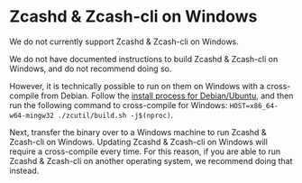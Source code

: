 # Zcashd & Zcash-cli on Windows

We do not currently support Zcashd & Zcash-cli on Windows.

We do not have documented instructions to build Zcashd & Zcash-cli on Windows, and do not recommend doing so. 

However, it is technically possible to run on them on Windows with a cross-compile from Debian. Follow the [install process for Debian/Ubuntu](./Debian-Ubuntu-build.md), and then run the following command to cross-compile for Windows: ```HOST=x86_64-w64-mingw32 ./zcutil/build.sh -j$(nproc)```. 

Next, transfer the binary over to a Windows machine to run Zcashd & Zcash-cli on Windows. Updating Zcashd & Zcash-cli on Windows will require a cross-compile every time. For this reason, if you are able to run Zcashd & Zcash-cli on another operating system, we recommend doing that instead.